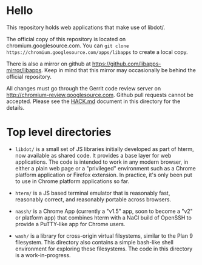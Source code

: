 
# Hello

This repository holds web applications that make use of libdot/.

The official copy of this repository is located on chromium.googlesource.com.
You can `git clone https://chromium.googlesource.com/apps/libapps` to create a
local copy.

There is also a mirror on github at https://github.com/libapps-mirror/libapps.
Keep in mind that this mirror may occasionally be behind the official
repository.

All changes must go through the Gerrit code review server on
http://chromium-review.googlesource.com.  Github pull requests cannot be
accepted.  Please see the [HACK.md](/HACK.md) document in this directory for
the details.

# Top level directories

* `libdot/` is a small set of JS libraries initially developed as part of hterm,
now available as shared code.  It provides a base layer for web applications.
The code is intended to work in any modern browser, in either a plain web page
or a "privileged" environment such as a Chrome platform application or Firefox
extension.  In practice, it's only been put to use in Chrome platform
applications so far.

* `hterm/` is a JS based terminal emulator that is reasonably fast, reasonably
correct, and reasonably portable across browsers.

* `nassh/` is a Chrome App (currently a "v1.5" app, soon to become a "v2" or
platform app) that combines hterm with a NaCl build of OpenSSH to provide
a PuTTY-like app for Chrome users.

* `wash/` is a library for cross-origin virtual filsystems, similar to the Plan
9 filesystem.  This directory also contains a simple bash-like shell environment
for exploring these filesystems.  The code in this directory is a
work-in-progress.

